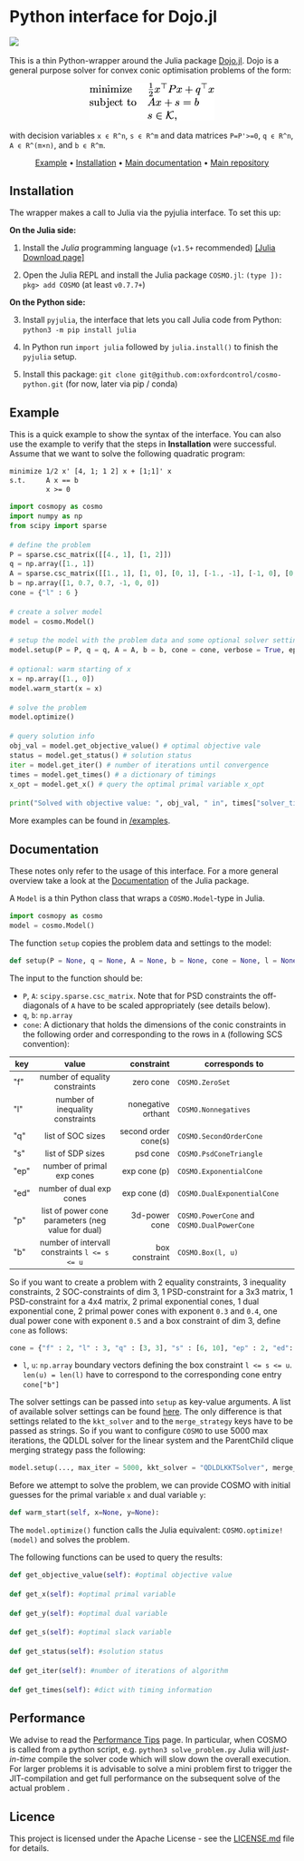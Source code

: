 # Python interface for Dojo.jl

  <a href="https://travis-ci.org/oxfordcontrol/cosmo-python"><img src="https://travis-ci.org/oxfordcontrol/cosmo-python.svg?branch=master"></a>

This is a thin Python-wrapper around the Julia package [Dojo.jl](https://github.com/simon-lc/Dojo.jl). Dojo is a general purpose solver for convex conic optimisation problems of the form:
<p align="center">
<img src="https://github.com/migarstka/COSMO_assets/blob/master/cosmo_format.png" width=220px>
</p>


with decision variables `x ϵ R^n`, `s ϵ R^m` and data matrices `P=P'>=0`, `q ϵ R^n`, `A ϵ R^(m×n)`, and `b ϵ R^m`. 


<p align="center">
  <a href="#example">Example</a> •
  <a href="#installation">Installation</a> •
  <a href="https://oxfordcontrol.github.io/COSMO.jl/stable/">Main documentation</a> •
  <a href="https://github.com/oxfordcontrol/COSMO.jl">Main repository</a> 
</p>

## Installation
The wrapper makes a call to Julia via the pyjulia interface. To set this up:

**On the Julia side:**

1. Install the *Julia* programming language (`v1.5+` recommended) [[Julia Download page]](https://julialang.org/downloads/)

2. Open the Julia REPL and install the Julia package `COSMO.jl`: `(type ]): pkg> add COSMO` (at least `v0.7.7+`)

**On the Python side:**

3. Install `pyjulia`, the interface that lets you call Julia code from Python: `python3 -m pip install julia` 

4. In Python run `import julia` followed by `julia.install()` to finish the `pyjulia` setup.

5. Install this package: `git clone git@github.com:oxfordcontrol/cosmo-python.git` (for now, later via pip / conda)


## Example
This is a quick example to show the syntax of the interface. You can also use the example to verify that the steps in **Installation** were successful. Assume that we want to solve the following quadratic program:
```
minimize 1/2 x' [4, 1; 1 2] x + [1;1]' x
s.t.     A x == b 
         x >= 0
```
```python
import cosmopy as cosmo
import numpy as np
from scipy import sparse

# define the problem
P = sparse.csc_matrix([[4., 1], [1, 2]])
q = np.array([1., 1])
A = sparse.csc_matrix([[1., 1], [1, 0], [0, 1], [-1., -1], [-1, 0], [0, -1]])
b = np.array([1, 0.7, 0.7, -1, 0, 0])
cone = {"l" : 6 }

# create a solver model
model = cosmo.Model()

# setup the model with the problem data and some optional solver settings
model.setup(P = P, q = q, A = A, b = b, cone = cone, verbose = True, eps_abs = 1e-5, max_iter = 4000)

# optional: warm starting of x
x = np.array([1., 0])
model.warm_start(x = x)

# solve the problem
model.optimize()

# query solution info
obj_val = model.get_objective_value() # optimal objective vale
status = model.get_status() # solution status
iter = model.get_iter() # number of iterations until convergence
times = model.get_times() # a dictionary of timings 
x_opt = model.get_x() # query the optimal primal variable x_opt

print("Solved with objective value: ", obj_val, " in", times["solver_time"], "s.")
```
More examples can be found in [/examples](https://github.com/oxfordcontrol/cosmo-python/tree/master/examples).

## Documentation
These notes only refer to the usage of this interface. For a more general overview take a look at the [Documentation](https://oxfordcontrol.github.io/COSMO.jl/stable/) of the Julia package.

A `Model` is a thin Python class that wraps a `COSMO.Model`-type in Julia.
```python
import cosmopy as cosmo
model = cosmo.Model()
```
The function `setup` copies the problem data and settings to the model:
```python
def setup(P = None, q = None, A = None, b = None, cone = None, l = None, u = None, settings**)
```
The input to the function should be:
- `P`, `A`: `scipy.sparse.csc_matrix`. Note that for PSD constraints the off-diagonals of `A` have to be scaled appropriately (see details below).
- `q`, `b`: `np.array`
- `cone`: A dictionary that holds the dimensions of the conic constraints in the following order and corresponding to the rows in `A` (following SCS convention):


| key        | value           | constraint  | corresponds to |
| ------------- |:-------------:| -----:|------ |
| "f"      | number of equality constraints | zero cone |  `COSMO.ZeroSet` |
| "l"      | number of inequality constraints |  nonegative orthant | `COSMO.Nonnegatives` |
| "q" | list of SOC sizes  | second order cone(s) | `COSMO.SecondOrderCone` |
| "s" | list of SDP sizes  | psd cone | `COSMO.PsdConeTriangle` |
| "ep" | number of primal exp cones  | exp cone (p) | `COSMO.ExponentialCone` |
| "ed" | number of dual exp cones  | exp cone (d) | `COSMO.DualExponentialCone` |
| "p" | list of power cone parameters (neg value for dual)  | 3d-power cone | `COSMO.PowerCone` and `COSMO.DualPowerCone`|
| "b" | number of intervall constraints `l <= s <= u`  | box constraint | `COSMO.Box(l, u)` |

So if you want to create a problem with 2 equality constraints, 3 inequality constraints, 2 SOC-constraints of dim 3, 1 PSD-constraint for a 3x3 matrix, 1 PSD-constraint for a 4x4 matrix, 2 primal exponential cones, 1 dual exponential cone, 2 primal power cones with exponent `0.3` and `0.4`, one dual power cone with exponent `0.5` and a box constraint of dim 3, define `cone` as follows:
```python
cone = {"f" : 2, "l" : 3, "q" : [3, 3], "s" : [6, 10], "ep" : 2, "ed": 1, "p" : [0.3, 0.4, -0.5], "b" : 3}
```
- `l`, `u`: `np.array` boundary vectors defining the box constraint `l <= s <= u`. `len(u) = len(l)` have to correspond to the corresponding cone entry `cone["b"]`

The solver settings can be passed into `setup` as key-value arguments. A list of available solver settings can be found [here](https://oxfordcontrol.github.io/COSMO.jl/stable/getting_started/#Settings-1). The only difference is that settings related to the `kkt_solver` and to the `merge_strategy` keys have to be passed as strings. So if you want to configure `COSMO` to use 5000 max  iterations, the QDLDL solver for the linear system and the ParentChild clique merging strategy pass the following:
```python
model.setup(..., max_iter = 5000, kkt_solver = "QDLDLKKTSolver", merge_strategy = "ParentChildMerge")
```

Before we attempt to solve the problem, we can provide COSMO with initial guesses for the primal variable `x` and dual variable `y`:
```python
def warm_start(self, x=None, y=None):
```

The `model.optimize()` function calls the Julia equivalent: `COSMO.optimize!(model)` and solves the problem.

The following functions can be used to query the results:
```python
def get_objective_value(self): #optimal objective value

def get_x(self): #optimal primal variable

def get_y(self): #optimal dual variable

def get_s(self): #optimal slack variable

def get_status(self): #solution status

def get_iter(self): #number of iterations of algorithm

def get_times(self): #dict with timing information
```

## Performance
We advise to read the [Performance Tips](https://oxfordcontrol.github.io/COSMO.jl/stable/performance/) page. In particular, when COSMO is called from a python script, e.g. `python3 solve_problem.py` Julia will *just-in-time* compile the solver code which will slow down the overall execution. For larger problems it is advisable to solve a mini problem first to trigger the JIT-compilation and get full performance on the subsequent solve of the actual problem .

## Licence
This project is licensed under the Apache License - see the [LICENSE.md](LICENSE.md) file for details.
